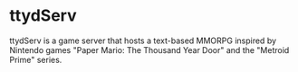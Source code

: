 # ttydServ
ttydServ is a game server that hosts a text-based MMORPG inspired by Nintendo games "Paper Mario: The Thousand Year Door" and the "Metroid Prime" series.

